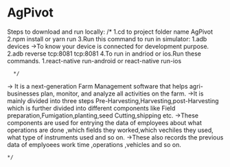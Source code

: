 # AgPivot
Steps to download and run locally:
  /*
  1.cd to project folder name AgPivot
  2.npm install or yarn run
  3.Run this command to run in simulator:
    1.adb devices ->To know your device is connected for development purpose.
    2.adb reverse tcp:8081 tcp:8081
   4.To run in andriod or ios.Run these commands.
     1.react-native run-android or react-native run-ios 
     
      */
   
   -> It  is a next-generation Farm Management software that helps agri-businesses plan, monitor, and analyze all activities on the farm.
   ->It is mainly divided into three steps Pre-Harvesting,Harvesting,post-Harvesting which is further divided into different components like
     Field preparation,Fumigation,planting,seed Cutting,shipping etc.
   ->These components are used for entrying the data of   employees  about what operations are done ,which fields they worked,which vechiles they used,
     what type of instruments used and so on.
    ->These also records the previous data of emplyoees work time ,operations ,vehicles and so on.
    
    */
   
     
